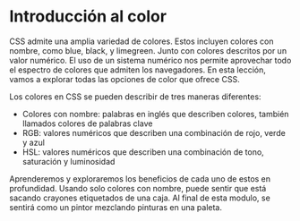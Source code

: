 # Introducción al color

CSS admite una amplia variedad de colores. Estos incluyen colores con nombre, como blue, black, y limegreen. Junto con colores descritos por un valor numérico. El uso de un sistema numérico nos permite aprovechar todo el espectro de colores que admiten los navegadores. En esta lección, vamos a explorar todas las opciones de color que ofrece CSS.

Los colores en CSS se pueden describir de tres maneras diferentes:

- Colores con nombre: palabras en inglés que describen colores, también llamados colores de palabras clave
- RGB: valores numéricos que describen una combinación de rojo, verde y azul
- HSL: valores numéricos que describen una combinación de tono, saturación y luminosidad

Aprenderemos y exploraremos los beneficios de cada uno de estos en profundidad. Usando solo colores con nombre, puede sentir que está sacando crayones etiquetados de una caja. Al final de esta modulo, se sentirá como un pintor mezclando pinturas en una paleta.